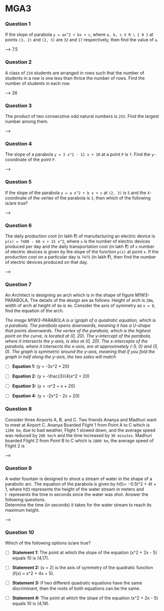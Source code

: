 # MGA3

### Question 1

If the slope of parabola `y = ax^2 + bx + c`, where `a, b, c ∈ R \ { 0 }` at points `(3, 2)` and `(2, 3)` are `32` and `17` respectively, then find the value of `a`.

\--> 7.5

### Question 2

A class of `234` students are arranged in rows such that the number of students in a row is one less than thrice the number of rows. Find the number of students in each row.

\--> 26

### Question 3

The product of two consecutive odd natural numbers is `255`. Find the largest number among them.

\--> 

### Question 4

The slope of a parabola `y = 3 x^2 - 11 x + 10` at a point `P` is `7`. Find the `y`\-coordinate of the point `P`.

\-->

### Question 5

If the slope of the parabola `y = a x^2 + b x + c` at `(2, 3)` is `5` and the `X`\-coordinate of the vertex of the parabola is `3`, then which of the following is/are true?

\-->

### Question 6

The daily production cost (in lakh ₹) of manufacturing an electric device is `p(x) = 7400 - 60 x + 15 x^2`, where `x` is the number of electric devices produced per day and the daily transportation cost (in lakh ₹) of `x` number of electric devices is given by the slope of the function `p(x)` at point `x`. If the production cost on a particular day is `7475` (in lakh ₹), then find the number of electric devices produced on that day.

\-->

### Question 7

An Architect is designing an arch which is in the shape of figure M1W3-PARABOLA,  The details of the design are as follows:  Height of arch is `20m`, width of arch at height of `8m` is `4m`.  Consider the axis of symmetry as `x = 0`, find the equation of the arch.

_The image M1W3-PARABOLA is a \\graph of a quadratic equation, which is a parabola. The parabola opens downwards, meaning it has a U-shape that points downwards. The vertex of the parabola, which is the highest point on the curve, is located at (0, 20). The y-intercept of the parabola, where it intersects the y-axis, is also at (0, 20). The x-intercepts of the parabola, where it intersects the x-axis, are at approximately (-5, 0) and (5, 0). The graph is symmetric around the y-axis, meaning that if you fold the graph in half along the y-axis, the two sides will match_

- [ ] **Equation 1:** (y = -3x^2 + 20)

- [ ] **Equation 2:** (y = -\\frac{3}{4}x^2 + 20)

- [ ] **Equation 3:** (y = -x^2 + x + 20)

- [ ] **Equation 4:** (y = -2x^2 - 2x + 20)

### Question 8

Consider three Airports A, B, and C. Two friends Ananya and Madhuri want to meet at Airport C. Ananya Boarded Flight 1 from Point A to C which is `1200 km`, due to bad weather, Flight 1 slowed down, and the average speed was reduced by `200 km/h` and the time increased by `30 minutes`. Madhuri boarded Flight 2 from Point B to C which is `1800 km`, the average speed of Flight 2 is \`

\-->

### Question 9

A water fountain is designed to shoot a stream of water in the shape of a parabolic arc. The equation of the parabola is given by h(t)= −0.5t^2 + 4t + 1, where h(t) represents the height of the water stream in meters and _t_  represents the time in seconds since the water was shot. Answer the following questions.\
Determine the time (in seconds) it takes for the water stream to reach its maximum height.

\-->

### Question 10

Which of the following options is/are true?

- [ ] **Statement 1:** The point at which the slope of the equation (x^2 + 2x - 5) equals 10 is (4,17).

- [ ] **Statement 2:** (x = 2) is the axis of symmetry of the quadratic function (f(x) = x^2 + 4x + 5).

- [ ] **Statement 3:** If two different quadratic equations have the same discriminant, then the roots of both equations can be the same.

- [ ] **Statement 4:** The point at which the slope of the equation (x^2 + 2x - 5) equals 10 is (4,19).